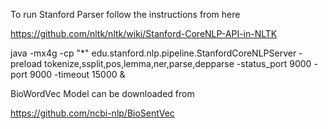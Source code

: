 To run Stanford Parser follow the instructions from here

https://github.com/nltk/nltk/wiki/Stanford-CoreNLP-API-in-NLTK

java -mx4g -cp "*" edu.stanford.nlp.pipeline.StanfordCoreNLPServer -preload tokenize,ssplit,pos,lemma,ner,parse,depparse -status_port 9000 -port 9000 -timeout 15000 &

BioWordVec Model can be downloaded from

https://github.com/ncbi-nlp/BioSentVec